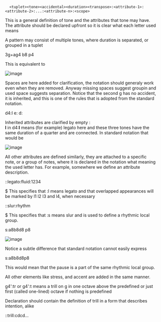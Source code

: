       <tuplet><tone><accidental><duration><transpose>:<attribute-1>:<attribute-2>:...:<attribute-n>:<scope>
  
  This is a general definition of tone and the attributes that tone may have. The attribute should be declared upfront so it is clear what each letter used means
  
  A pattern may consist of multiple tones, where duration is separated, or grouped in a tuplet
  
  3g+ag4 b8 p4

  This is equivalent to
  
  ![image](https://github.com/alexpeter-pen/MusicL/assets/118837759/07db6909-38b0-4f54-bdde-8ebc0e72d097)

Spaces are here added for clarification, the notation should generaly work even when they are removed. Anyway missing spaces suggest groupin and used space suggests separation. Notice that the second g has no accident, it is inherited, and this is one of the rules that is adopted from the standard notation.
  
  d4:l e: d:
  
  Inherited attributes are clarified by empty : \
  **l** in d4:**l** means (for example) legato here and these three tones have the same duration of a quarter and are connected. In standard notation that would be
  
  ![image](https://github.com/alexpeter-pen/MusicL/assets/118837759/487ad4ec-1e14-4121-a893-fe7fe055e107)

All other attributes are defined similarly, they are attached to a specific note, or a group of notes, where it is declared in the notation what meaning the used letter has. For example, somewhere we define an attribute description.

::legato:fluid:1234

$ This specifies that :l means legato and that overlapped appearances will be marked by l1 l2 l3 and l4, when necessary

::slur:rhythm

$ This specifies that :s means slur and is used to define a rhythmic local group.

s:a8b8d8 p8

![image](https://github.com/alexpeter-pen/MusicL/assets/118837759/448985ff-d652-4c3e-8d27-d5d9b7f571c6)

Notice a subtle difference that standard notation cannot easily express

s:a8b8d8p8

This would mean that the pause is a part of the same rhythmic local group.

All other elements like stress, and accent are added in the same manner.

g4':tr or g4':t means a trill on g in one octave above the predefined or just first (called one-lined) octave if nothing is predefined

Declaration should contain the definition of trill in a form that describes intention, alike

::trill:cdcd...
